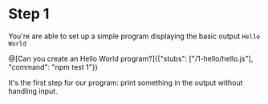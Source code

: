 # Step 1

You're are able to set up a simple program displaying the basic output `Hello World`

@[Can you create an Hello World program?]({"stubs": ["/1-hello/hello.js"], "command": "npm test 1"})

It's the first step for our program: print something in the output without handling input.